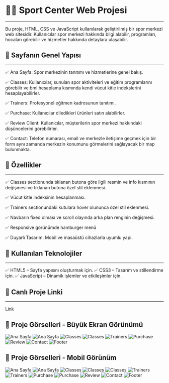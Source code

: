 # 🏋️‍♂️ Sport Center Web Projesi
--------------------------------------------------------------------
Bu proje, HTML, CSS ve JavaScript kullanılarak geliştirilmiş bir spor merkezi web sitesidir. Kullanıcılar spor merkezi hakkında bilgi alabilir, programları, hocaları görebilir ve hizmetler hakkında detaylara ulaşabilir.

## 📌 Sayfanın Genel Yapısı
--------------------------------------------------------------------
✅ Ana Sayfa: Spor merkezinin tanıtımı ve hizmetlerine genel bakış.

✅ Classes: Kullanıcılar, sunulan spor aktiviteleri ve eğitim programlarını görebilir ve bmi hesaplama kısmında kendi vücut kitle indekslerini hesaplayabilirler.

✅ Trainers: Profesyonel eğitmen kadrosunun tanıtımı.

✅ Purchase: Kullanıcılar diledikleri ürünleri satın alabilirler.

✅ Review Client: Kullanıcılar, müşterilerin spor merkezi hakkındaki düşüncelerini görebilirler.

✅ Contact: Telefon numarası, email ve merkezle iletişime geçmek için bir form aynı zamanda merkezin konumunu görmelerini sağlayacak bir map bulunmakta.

## 📌 Özellikler
--------------------------------------------------------------------
✅ Classes sectionunda tıklanan butona göre ilgili resmin ve info kısmının değişmesi ve tıklanan butona özel stil eklenmesi.

✅ Vücut kitle indeksinin hesaplanması.

✅ Trainers sectionundaki kutulara hover olununca özel stil eklenmesi.

✅ Navbarın fixed olması ve scroll olayında arka plan renginin değişmesi.

✅ Responsive görünümde hamburger menü 

✅ Duyarlı Tasarım: Mobil ve masaüstü cihazlarla uyumlu yapı.

## 🚀 Kullanılan Teknolojiler
--------------------------------------------------------------------
✅ HTML5 – Sayfa yapısını oluşturmak için.
✅ CSS3 – Tasarım ve stillendirme için.
✅ JavaScript – Dinamik işlemler ve etkileşimler için.

## 🚀 Canlı Proje Linki
--------------------------------------------------------------------
[Link](https://sporttcenterr.netlify.app/)


## 📸 Proje Görselleri - Büyük Ekran Görünümü
![Ana Sayfa](screenshots/home.png)
![Ana Sayfa](screenshots/home2.png)
![Classes](screenshots/classes.png)
![Classes](screenshots/classes2.png)
![Trainers](screenshots/trainers.png)
![Purchase](screenshots/purchase.png)
![Review](screenshots/review.png)
![Contact](screenshots/contact.png)
![Footer](screenshots/footer.png)

## 📸 Proje Görselleri - Mobil Görünüm
![Ana Sayfa](screenshots/home-r.png)
![Ana Sayfa](screenshots/home2-r.png)
![Classes](screenshots/classes-r.png)
![Classes](screenshots/classes2-r.png)
![Classes](screenshots/classes3-r.png)
![Trainers](screenshots/trainers-r.png)
![Trainers](screenshots/trainers2-r.png)
![Purchase](screenshots/purchase2-r.png)
![Purchase](screenshots/purchase3-r.png)
![Review](screenshots/review-r.png)
![Contact](screenshots/contact-r.png)
![Footer](screenshots/footer-r.png)






